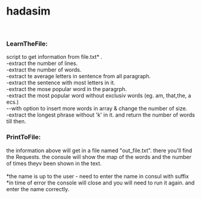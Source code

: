 # hadasim 

<br>
<h3>LearnTheFile: </h3>

script to get information from file.txt* .
<br>
-extract the number of lines.
<br>
-extract the number of words.
<br>
-extract te average letters in sentence from all paragraph.
<br>
-extract the sentence with most letters in it.
<br>
-extract the mose popular word in the paragrph.
<br>
-extract the most popular word without exclusiv words (eg.  am, that,the, a ecs.)
<br>
--with option to insert more words in array & change the number of size.
<br>
-extract the longest phrase without 'k' in it. and return the number of words till then.

<h3>PrintToFile: </h3>
the information above will get in a file named "out_file.txt".
there you'll find the Requests.
the consule will show the map of the words and the number of times theyv been shown in the text.
<br>
<br>
*the  name is up to the user  -  need to enter the name in consul with suffix
<br>
*in time of error the console will close and you will need to run it again. and enter the name correctly.

